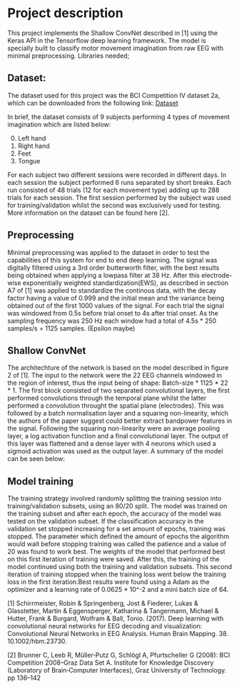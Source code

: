 
# **Project description**

This project implements the Shallow ConvNet described in [1] using the Keras API in the Tensorflow deep learning framework. The model is specially built to classify motor movement imagination from raw EEG with minimal preprocessing. Libraries needed;

## Dataset:

The dataset used for this project was the BCI Competition IV dataset 2a, which can be downloaded from the following link: [Dataset](http://bnci-horizon-2020.eu/database/data-sets)

In brief, the dataset consists of 9 subjects performing 4 types of movement imagination which are listed below:

0.	Left hand
1.	Right hand
2.	Feet
3.	Tongue

For each subject two different sessions were recorded in different days. In each session the subject performed 6 runs separated by short breaks. Each run consisted of 48 trials (12 for each movement type) adding up to 288 trials for each session. The first session performed by the subject was used for training/validation whilst the second was exclusively used for testing. More information on the dataset can be found here [2].

## Preprocessing

Minimal preprocessing was applied to the dataset in order to test the capabilities of this system for end to end deep learning. The signal was digitally filtered using a 3rd order butterworth filter, with the best results being obtained when applying a lowpass filter at 38 Hz. After this electrode-wise exponentially weighted standardization(EWS), as described in section A7 of [1] was applied to standardize the continous data, with the decay factor having a value of 0.999 and the initial mean and the variance being obtained out of the first 1000 values of the signal. For each trial the signal was windowed from 0.5s before trial onset to 4s after trial onset. As the sampling frequency was 250 Hz each window had a total of 4.5s * 250 samples/s = 1125 samples. (Epsilon maybe)

## Shallow ConvNet

The architechture of the network is based on the model described in figure 2 of [1]. The input to the network were the 22 EEG channels windowed in the region of interest, thus the input being of shape: Batch-size * 1125 * 22 * 1. The first block  consisted of two separated convolutional layers, the first performed convolutions through the temporal plane whilst the latter performed a convolution throught the spatial plane (electrodes). This was followed by a batch normalisation layer and a squaring non-linearity, which the authors of the paper suggest could better extract bandpower features in the signal. Following the squaring non-linearity were an average pooling layer, a log activation function and a final convolutional layer. The output of this layer was flattened and a dense layer with 4 neurons which used a sigmoid activation was used as the output layer. A summary of the model can be seen below:

## Model training 

The training strategy involved randomly splitting the training session into training/validation subsets, using an 80/20 split. The model was trained on the training subset and after each epoch, the accuracy of the model was tested on the validation subset. If the classification accuracy in the validation set stopped increasing for a set amount of epochs, training was stopped. The parameter which defined the amount of epochs the algorithm would wait before stopping training was called the patience and a value of 20 was found to work best. The weights of the model that performed best on this first iteration of training were saved. After this, the training of the model continued using both the training and validation subsets. This second iteration of training stopped when the training loss went below the training loss in the first iteration.Best results were found using a Adam as the optimizer and a learning rate of 0.0625 * 10^-2 and a mini batch size of 64.











[1] Schirrmeister, Robin & Springenberg, Jost & Fiederer, Lukas & Glasstetter, Martin & Eggensperger, Katharina & Tangermann, Michael & Hutter, Frank & Burgard, Wolfram & Ball, Tonio. (2017). Deep learning with convolutional neural networks for EEG decoding and visualization: Convolutional Neural Networks in EEG Analysis. Human Brain Mapping. 38. 10.1002/hbm.23730. 




[2] Brunner C, Leeb R, Müller‐Putz G, Schlögl A, Pfurtscheller G (2008): BCI Competition 2008–Graz Data Set A. Institute for Knowledge Discovery (Laboratory of Brain‐Computer Interfaces), Graz University of Technology. pp 136–142



